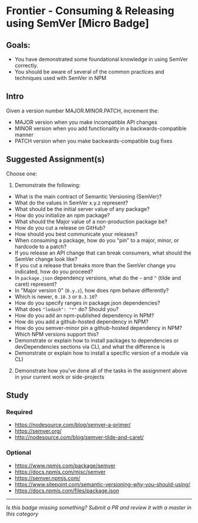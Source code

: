 # Frontier - Consuming & Releasing using SemVer [Micro Badge]

## Goals:

* You have demonstrated some foundational knowledge in using SemVer correctly.
* You should be aware of several of the common practices and techniques used with SemVer in NPM

## Intro

Given a version number MAJOR.MINOR.PATCH, increment the:

* MAJOR version when you make incompatible API changes
* MINOR version when you add functionality in a backwards-compatible manner
* PATCH version when you make backwards-compatible bug fixes

## Suggested Assignment(s)

Choose one:

1. Demonstrate the following:

* What is the main contract of Semantic Versioning (SemVer)?
* What do the values in SemVer x.y.z represent?
* What should be the initial server value of any package?
* How do you initialize an npm package?
* What should the Major value of a non-production package be?
* How do you cut a release on GitHub?
* How should you best communicate your releases?
* When consuming a package, how do you "pin" to a major, minor, or hardcode to a patch?
* If you release an API change that can break consumers, what should the SemVer change look like?
* If you cut a release that breaks more than the SemVer change you indicated, how do you proceed?
* In `package.json` dependency versions, what do the `~` and `^` (tilde and caret) represent?
* In "Major version 0" (`0.y.z`), how does npm behave differently?
* Which is newer, `0.10.3` or `0.3.10`?
* How do you specify ranges in package.json dependencies?
* What does `"lodash": "*"` do? Should you?
* How do you add an npm-published dependency in NPM?
* How do you add a github-hosted dependency in NPM?
* How do you semver-minor pin a github-hosted dependency in NPM? Which NPM versions support this?
* Demonstrate or explain how to install packages to dependencies or devDependencies sections via CLI, and what the difference is
* Demonstrate or explain how to install a specific version of a module via CLI

2. Demonstrate how you've done all of the tasks in the assignment above in your current work or side-projects

## Study

### Required

* https://nodesource.com/blog/semver-a-primer/ 
* https://semver.org/
* http://nodesource.com/blog/semver-tilde-and-caret/

### Optional

* https://www.npmjs.com/package/semver
* https://docs.npmjs.com/misc/semver
* https://semver.npmjs.com/
* https://www.sitepoint.com/semantic-versioning-why-you-should-using/
* https://docs.npmjs.com/files/package.json

---

_Is this badge missing something? Submit a PR and review it with a master in this category_
